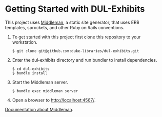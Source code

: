 Getting Started with DUL-Exhibits
====================

This project uses [Middleman](https://middlemanapp.com), a static site generator, that uses ERB templates, sprockets, and other Ruby on Rails conventions.

1. To get started with this project first clone this repository to your workstation.

    ```
    $ git clone git@github.com:duke-libraries/dul-exhibits.git
    ```

2. Enter the dul-exhibits directory and run bundler to install dependencies.

    ```
    $ cd dul-exhibits
    $ bundle install
    ```

3. Start the Middleman server.

    ```
    $ bundle exec middleman server
    ```

4. Open a browser to [http://localhost:4567/](http://localhost:4567/).


[Documentation about Middleman](https://middlemanapp.com/basics/directory-structure/).